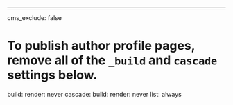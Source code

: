 ---
cms_exclude: false

# To publish author profile pages, remove all of the `_build` and `cascade` settings below.

build:
render: never
cascade:
  build:
    render: never
    list: always
